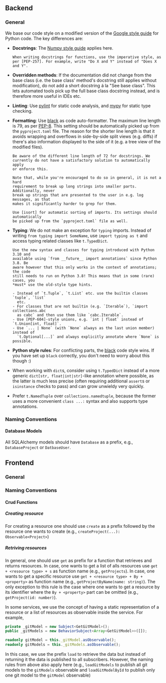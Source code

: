 <!--
 ~ SPDX-FileCopyrightText: Copyright DB Netz AG and the capella-collab-manager contributors
 ~ SPDX-License-Identifier: Apache-2.0
 -->

## Backend

### General

We base our code style on a modified version of the [Google style guide] for
Python code. The key differences are:

- **Docstrings**: The [Numpy style guide] applies here.

      When writing docstrings for functions, use the imperative style, as
      per [PEP-257]. For example, write "Do X and Y" instead of "Does X and Y".

- **Overridden methods**: If the documentation did not change from the base
  class (i.e. the base class' method's docstring still applies without modification),
  do not add a short docstring á la "See base class". This lets automated tools pick
  up the full base class docstring instead, and is therefore more useful in IDEs etc.

- **Linting**: Use [pylint] for static code analysis, and [mypy] for
  static type checking.

- **Formatting**: Use [black] as code auto-formatter. The maximum line length is 79,
  as per [PEP-8]. This setting should be automatically picked up from the
  `pyproject.toml` file. The reason for the shorter line length is that it avoids
  wrapping and overflows in side-by-side split views (e.g. diffs) if there's also
  information displayed to the side of it (e.g. a tree view of the modified files).

      Be aware of the different line length of 72 for docstrings. We
      currently do not have a satisfactory solution to automatically apply
      or enforce this.

      Note that, while you're encouraged to do so in general, it is not a hard
      requirement to break up long strings into smaller parts. Additionally, never
      break up strings that are presented to the user in e.g. log messages, as that
      makes it significantly harder to grep for them.

      Use [isort] for automatic sorting of imports. Its settings should automatically
      be picked up from the `pyproject.toml` file as well.

- **Typing**: We do not make an exception for `typing` imports. Instead of
  writing `from typing import SomeName`, use `import typing as t` and access
  typing related classes like `t.TypedDict`.

      Use the new syntax and classes for typing introduced with Python 3.10 and
      available using `from __future__ import annotations` since Python 3.8. Be
      aware however that this only works in the context of annotations; the code
      still needs to run on Python 3.8! This means that in some (rare) cases, you
      *must* use the old-style type hints.

      - Instead of `t.Tuple`, `t.List` etc. use the builtin classes `tuple`, `list`
        etc.
      - For classes that are not builtin (e.g. `Iterable`), `import collections.abc
        as cabc` and then use them like `cabc.Iterable`.
      - Use [PEP-604]-style unions, e.g. `int | float` instead of `t.Union[int, float]`.
      - Use `... | None` (with `None` always as the last union member) instead of
        `t.Optional[...]` and always explicitly annotate where `None` is possible.

- **Python style rules**: For conflicting parts, the [black] code style
  wins. If you have set up `black` correctly, you don't need to worry about
  this though :)
- When working with `dict`s, consider using `t.TypedDict` instead of a more
  generic `dict[str, float|int|str]`-like annotation where possible, as the
  latter is much less precise (often requiring additional `assert`s or
  `isinstance` checks to pass) and can grow unwieldy very quickly.
- Prefer `t.NamedTuple` over `collections.namedtuple`, because the former uses
  a more convenient `class ...:` syntax and also supports type annotations.

### Naming Conventions

#### Database Models

All SQLAlchemy models should have `Database` as a prefix, e.g., `DatabaseProject` or
`DatbaseUser`.

## Frontend

### General

### Naming Conventions

#### Crud Functions

##### Creating resource

For creating a resource one should use `create` as a prefix followed by
the resource one wants to create (e.g., `createProject(...): Observable<Project>`)

##### Retriving resources

In general, one should use `get` as prefix for a function that retrieves and
returns resources.
In case, one wants to get a list of alls resources use `get + <resource type> + s`
as function name (e.g., `getProjects`).
In case, one wants to get a specific resource use `get + <resource type> + By + <property>`
as function name (e.g., `getProjectByName(name: string)`). The only exception
to this rule is the case where one wants to get a resource by its identifier
where the `By + <property>` part can be omitted (e.g., `getProject(id: number)`).

In some services, we use the concept of having a static representation of a resource or
a list of resources as observable inside the service. For example,

```ts
private _gitModel = new Subject<GetGitModel>();
public _gitModels = new BehaviorSubject<Array<GetGitModel>>([]);

readonly gitModel = this._gitModel.asObservable();
readonly gitModels = this._gitModels.asObservable();
```

In this case, we use the prefix `load` to retrieve the data but instead of
returning it the data is published to all subscribers. However, the naming
rules from above also apply here (e.g., `loadGitModels` to publish all git models
to the `gitModels` observable and `loadGitModelById` to publish only one git model
to the `gitModel` observable)

[google style guide]: https://google.github.io/styleguide/pyguide.html
[numpy style guide]: https://numpydoc.readthedocs.io/en/latest/format.html
[pep-8]: https://peps.python.org/pep-0008/
[pep-257]: https://peps.python.org/pep-0257/
[pep-604]: https://www.python.org/dev/peps/pep-0604/
[mypy]: https://github.com/python/mypy
[pylint]: https://github.com/PyCQA/pylint
[isort]: https://github.com/PyCQA/isort
[black]: https://black.readthedocs.io/en/stable/the_black_code_style/current_style.html
